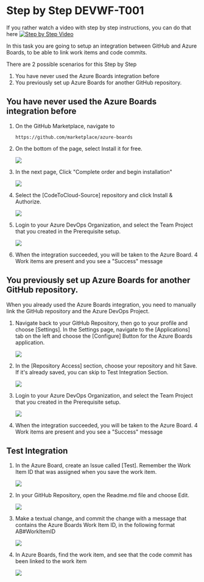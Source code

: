 # Step by Step DEVWF-T001

If you rather watch a video with step by step instructions, you can do that here
[![Step by Step Video](https://img.youtube.com/vi/mrY42ZK6IoM/0.jpg)](https://www.youtube.com/watch?v=mrY42ZK6IoM)

In this task you are going to setup an integration between GitHub and Azure Boards, to be able to link work items and code commits.

There are 2 possible scenarios for this Step by Step

1. You have never used the Azure Boards integration before
2. You previously set up Azure Boards for another GitHub repository.

## You have never used the Azure Boards integration before

1. On the GitHub Marketplace, navigate to 

    ``` 
    https://github.com/marketplace/azure-boards
    ```

2. On the bottom of the page, select Install it for free.

    ![](https://raw.githubusercontent.com/CloudLabsAI-Azure/AIW-DevOps/main/Assets/newABIntegration.png)

3. In the next page, Click "Complete order and begin installation"

    ![](https://raw.githubusercontent.com/CloudLabsAI-Azure/AIW-DevOps/main/Assets/CompleteOrder.png)

4. Select the [CodeToCloud-Source] repository and click Install & Authorize.

    ![](https://raw.githubusercontent.com/CloudLabsAI-Azure/AIW-DevOps/main/Assets/ABSelectrepo.png)

5. Login to your Azure DevOps Organization, and select the Team Project that you created in the Prerequisite setup.

    ![](https://raw.githubusercontent.com/CloudLabsAI-Azure/AIW-DevOps/main/Assets/2020-10-05-11-24-19.png)

6. When the integration succeeded, you will be taken to the Azure Board. 4 Work items are present and you see a "Success" message

## You previously set up Azure Boards for another GitHub repository.

When you already used the Azure Boards integration, you need to manually link the GitHub repository and the Azure DevOps Project.

1. Navigate back to your GitHub Repository, then go to your profile and choose [Settings]. In the Settings page, navigate to the [Applications] tab on the left and choose the [Configure] Button for the Azure Boards application.

    ![](https://raw.githubusercontent.com/CloudLabsAI-Azure/AIW-DevOps/main/Assets/2020-10-05-11-42-34.png)

2. In the [Repository Access] section, choose your repository and hit Save. If it's already saved, you can skip to Test Integration Section.

    ![](https://raw.githubusercontent.com/CloudLabsAI-Azure/AIW-DevOps/main/Assets/2020-10-05-11-43-21.png)

3. Login to your Azure DevOps Organization, and select the Team Project that you created in the Prerequisite setup.

    ![](https://raw.githubusercontent.com/CloudLabsAI-Azure/AIW-DevOps/main/Assets/2020-10-05-11-24-19.png)

4. When the integration succeeded, you will be taken to the Azure Board. 4 Work items are present and you see a "Success" message

## Test Integration
1. In the Azure Board, create an Issue called [Test]. Remember the Work Item ID that was assigned when you save the work item.

    ![](https://raw.githubusercontent.com/CloudLabsAI-Azure/AIW-DevOps/main/Assets/2020-10-05-11-28-12.png)

2. In your GitHub Repository, open the Readme.md file and choose Edit.

    ![](https://raw.githubusercontent.com/CloudLabsAI-Azure/AIW-DevOps/main/Assets/2020-10-05-11-30-12.png)

3. Make a textual change, and commit the change with a message that contains the Azure Boards Work Item ID, in the following format AB#WorkItemID

    ![](https://raw.githubusercontent.com/CloudLabsAI-Azure/AIW-DevOps/main/Assets/boards-commit-integration.png)

4. In Azure Boards, find the work item, and see that the code commit has been linked to the work item

    ![](https://raw.githubusercontent.com/CloudLabsAI-Azure/AIW-DevOps/main/Assets/2020-10-05-11-33-26.png)

